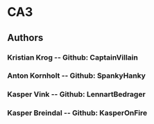 # CA3

## Authors
### Kristian Krog -- Github: CaptainVillain
### Anton Kornholt -- Github: SpankyHanky
### Kasper Vink -- Github: LennartBedrager
### Kasper Breindal -- Github: KasperOnFire

